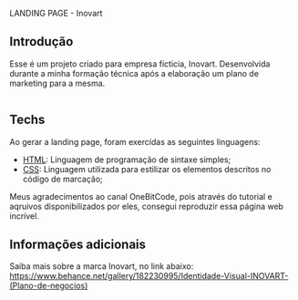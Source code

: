LANDING PAGE - Inovart

## Introdução

Esse é um projeto criado para empresa ficticia, Inovart. Desenvolvida durante a minha formação técnica após a elaboração um plano de marketing para a mesma.

<img src="" >

## Techs

Ao gerar a landing page, foram exercídas as seguintes linguagens:

* [HTML](https://www.python.org/): Linguagem de programação de sintaxe simples;
* [CSS](https://www.python.org/): Linguagem utilizada para estilizar os elementos descritos no código de marcação;

Meus agradecimentos ao canal OneBitCode, pois através do tutorial e aqruivos disponibilizados por eles, consegui reproduzir essa página web incrível.

## Informações adicionais

Saiba mais sobre a marca Inovart, no link abaixo:
https://www.behance.net/gallery/182230995/Identidade-Visual-INOVART-(Plano-de-negocios)
